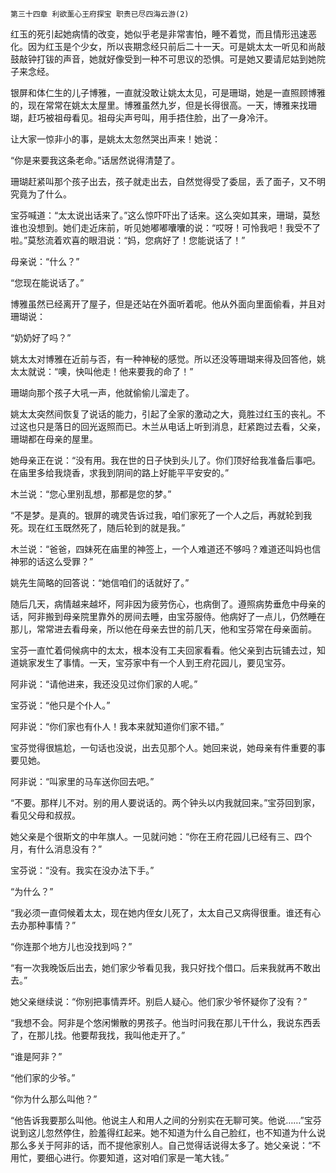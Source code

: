     第三十四章 利欲薰心王府探宝 职责已尽四海云游(2) 

   红玉的死引起她病情的改变，她似乎老是非常害怕，睡不着觉，而且情形迅速恶化。因为红玉是个少女，所以丧期念经只前后二十一天。可是姚太太一听见和尚敲鼓敲钟打钹的声音，她就好像受到一种不可思议的恐惧。可是她又要请尼姑到她院子来念经。

   银屏和体仁生的儿子博雅，一直就没敢让姚太太见，可是珊瑚，她是一直照顾博雅的，现在常常在姚太太屋里。博雅虽然九岁，但是长得很高。一天，博雅来找珊瑚，赶巧被祖母看见。祖母尖声号叫，用手捂住脸，出了一身冷汗。

   让大家一惊非小的事，是姚太太忽然哭出声来！她说：

   “你是来要我这条老命。”话居然说得清楚了。

   珊瑚赶紧叫那个孩子出去，孩子就走出去，自然觉得受了委屈，丢了面子，又不明究竟为了什么。

   宝芬喊道：“太太说出话来了。”这么惊吓吓出了话来。这么突如其来，珊瑚，莫愁谁也没想到。她们走近床前，听见她嘟嘟囔囔的说：“哎呀！可怜我吧！我受不了啦。”莫愁流着欢喜的眼泪说：“妈，您病好了！您能说话了！”

   母亲说：“什么？”

   “您现在能说话了。”

   博雅虽然已经离开了屋子，但是还站在外面听着呢。他从外面向里面偷看，并且对珊瑚说：

   “奶奶好了吗？”

   姚太太对博雅在近前与否，有一种神秘的感觉。所以还没等珊瑚来得及回答他，姚太太就说：“噢，快叫他走！他来要我的命了！”

   珊瑚向那个孩子大吼一声，他就偷偷儿溜走了。

   姚太太突然间恢复了说话的能力，引起了全家的激动之大，竟胜过红玉的丧礼。不过这也只是落日的回光返照而已。木兰从电话上听到消息，赶紧跑过去看，父亲，珊瑚都在母亲的屋里。

   她母亲正在说：“没有用。我在世的日子快到头儿了。你们顶好给我准备后事吧。在庙里多给我烧香，求我到阴间的路上好能平平安安的。”

   木兰说：“您心里别乱想，那都是您的梦。”

   “不是梦。是真的。银屏的魂灵告诉过我，咱们家死了一个人之后，再就轮到我死。现在红玉既然死了，随后轮到的就是我。”

   木兰说：“爸爸，四妹死在庙里的神签上，一个人难道还不够吗？难道还叫妈也信神邪的话这么受罪？”

   姚先生简略的回答说：“她信咱们的话就好了。”

   随后几天，病情越来越坏，阿非因为疲劳伤心，也病倒了。遵照病势垂危中母亲的话，阿非搬到母亲院里靠外的房间去睡，由宝芬服侍。他病好了一点儿，仍然睡在那儿，常常进去看母亲，所以他在母亲去世的前几天，他和宝芬常在母亲面前。

   宝芬一直忙着伺候病中的太太，根本没有工夫回家看看。他父亲到古玩铺去过，知道姚家发生了事情。一天，宝芬家中有一个人到王府花园儿，要见宝芬。

   阿非说：“请他进来，我还没见过你们家的人呢。”

   宝芬说：“他只是个仆人。”

   阿非说：“你们家也有仆人！我本来就知道你们家不错。”

   宝芬觉得很尴尬，一句话也没说，出去见那个人。她回来说，她母亲有件重要的事要见她。

   阿非说：“叫家里的马车送你回去吧。”

   “不要。那样儿不对。别的用人要说话的。两个钟头以内我就回来。”宝芬回到家，看见父母和叔叔。

   她父亲是个很斯文的中年旗人。一见就问她：“你在王府花园儿已经有三、四个月，有什么消息没有？”

   宝芬说：“没有。我实在没办法下手。”

   “为什么？”

   “我必须一直伺候着太太，现在她内侄女儿死了，太太自己又病得很重。谁还有心去办那种事情？”

   “你连那个地方儿也没找到吗？”

   “有一次我晚饭后出去，她们家少爷看见我，我只好找个借口。后来我就再不敢出去。”

   她父亲继续说：“你别把事情弄坏。别启人疑心。他们家少爷怀疑你了没有？”

   “我想不会。阿非是个悠闲懒散的男孩子。他当时问我在那儿干什么，我说东西丢了，在那儿找。他要帮我找，我叫他走开了。”

   “谁是阿非？”

   “他们家的少爷。”

   “你为什么那么叫他？”

   “他告诉我要那么叫他。他说主人和用人之间的分别实在无聊可笑。他说……”宝芬说到这儿忽然停住，脸羞得红起来。她不知道为什么自己脸红，也不知道为什么说那么多关于阿非的话，而不提他家别人。自己觉得话说得太多了。她父亲说：“不用忙，要细心进行。你要知道，这对咱们家是一笔大钱。”

